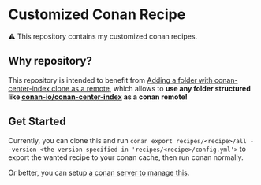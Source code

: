 # Customized Conan Recipe

:warning: This repository contains my customized conan recipes.

## Why repository?

This repository is intended to benefit from [Adding a folder with conan-center-index clone as a remote](https://github.com/conan-io/conan/pull/13930), which allows to **use any folder structured like [conan-io/conan-center-index](https://github.com/conan-io/conan-center-index) as a conan remote!**

## Get Started

Currently, you can clone this and run `conan export recipes/<recipe>/all --version <the version specified in 'recipes/<recipe>/config.yml'>` to export the wanted recipe to your conan cache, then run conan normally.

Or better, you can setup [a conan server to manage this](https://docs.conan.io/2/tutorial/conan_repositories.html).
